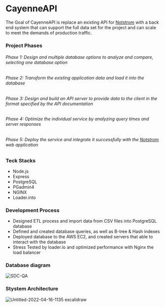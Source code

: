 # CayenneAPI

The Goal of CayenneAPI is replace an existing API for [Notstrom](https://github.com/dybn7758/Notstrom)  with a back end system that can support the full data set for the project and can scale to meet the demands of production traffic.

### Project Phases

###### Phase 1: Design and multiple database options to analyze and compare, selecting one database option
###### Phase 2: Transform the existing application data and load it into the database
###### Phase 3: Design and build an API server to provide data to the client in the format specified by the API documentation
###### Phase 4: Optimize the individual service by analyzing query times and server responses
###### Phase 5: Deploy the service and integrate it successfully with the [Notstrom](https://github.com/dybn7758/Notstrom) web application

### Teck Stacks
* Node.js
* Express
* PostgreSQL
* PGadmin4
* NGINX
* Loader.into

### Development Process
* Designed ETL process and import data from CSV files into PostgreSQL database
* Defined and created database queries, as well as B-tree & Hash indexes
* Deployed database to the AWS EC2, and created servers that able to interact with the database
* Stress Tested by loader.io and optimized performance with Nginx the load balancer

### Database diagram
![SDC-QA](https://user-images.githubusercontent.com/94567690/170399098-00909305-ee2e-45cf-bd1b-0d2b30c1dcfc.png)

### Stystem Architecture

![Untitled-2022-04-16-1135 excalidraw](https://user-images.githubusercontent.com/94567690/170399090-9f0120d3-804b-4089-a2ff-5b60caf1b60f.png)

